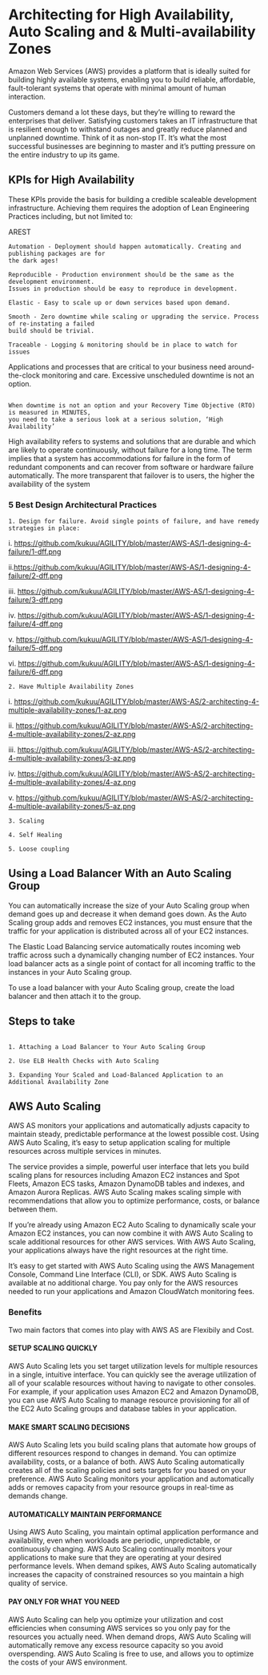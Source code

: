 

# Architecting for High Availability, Auto Scaling and  & Multi-availability Zones

Amazon Web Services (AWS) provides a platform that is ideally suited for building highly available systems, enabling you to build reliable, affordable, fault-tolerant systems that operate with minimal amount of human interaction.


Customers demand a lot these days, but they’re willing to reward the enterprises that deliver. Satisfying customers takes an IT infrastructure that is resilient enough to withstand outages and greatly reduce planned and unplanned downtime. Think of it as non-stop IT. It’s what the most successful businesses are beginning to master and it’s putting pressure on the entire industry to up its game.
 
 ## KPIs for High Availability
 
These KPIs provide the basis for building a credible scaleable development infrastructure. Achieving them requires the adoption of Lean Engineering Practices including, but not limited to:
 
 AREST
 
 ```
Automation - Deployment should happen automatically. Creating and publishing packages are for 
the dark ages!

Reproducible - Production environment should be the same as the development environment. 
Issues in production should be easy to reproduce in development. 

Elastic - Easy to scale up or down services based upon demand.

Smooth - Zero downtime while scaling or upgrading the service. Process of re-instating a failed
build should be trivial.

Traceable - Logging & monitoring should be in place to watch for issues
```

Applications and processes that are critical to your business need around-the-clock monitoring and care. Excessive unscheduled downtime is not an option. 

```

When downtime is not an option and your Recovery Time Objective (RTO) is measured in MINUTES,
you need to take a serious look at a serious solution, ‘High Availability’

```

High availability refers to systems and solutions that are durable and which are likely to operate continuously, without failure for a long time. The term implies that a system has accommodations for failure in the form of redundant components and can recover from software or hardware failure automatically. The more transparent that failover is to users, the higher the availability of the system

### 5 Best Design Architectural Practices 

```
1. Design for failure. Avoid single points of failure, and have remedy strategies in place:
```

i. https://github.com/kukuu/AGILITY/blob/master/AWS-AS/1-designing-4-failure/1-dff.png

ii.https://github.com/kukuu/AGILITY/blob/master/AWS-AS/1-designing-4-failure/2-dff.png

iii. https://github.com/kukuu/AGILITY/blob/master/AWS-AS/1-designing-4-failure/3-dff.png

iv. https://github.com/kukuu/AGILITY/blob/master/AWS-AS/1-designing-4-failure/4-dff.png

v. https://github.com/kukuu/AGILITY/blob/master/AWS-AS/1-designing-4-failure/5-dff.png

vi. https://github.com/kukuu/AGILITY/blob/master/AWS-AS/1-designing-4-failure/6-dff.png

```
2. Have Multiple Availability Zones
```
i. https://github.com/kukuu/AGILITY/blob/master/AWS-AS/2-architecting-4-multiple-availability-zones/1-az.png 

ii. https://github.com/kukuu/AGILITY/blob/master/AWS-AS/2-architecting-4-multiple-availability-zones/2-az.png

iii. https://github.com/kukuu/AGILITY/blob/master/AWS-AS/2-architecting-4-multiple-availability-zones/3-az.png

iv. https://github.com/kukuu/AGILITY/blob/master/AWS-AS/2-architecting-4-multiple-availability-zones/4-az.png

 v. https://github.com/kukuu/AGILITY/blob/master/AWS-AS/2-architecting-4-multiple-availability-zones/5-az.png

```
3. Scaling

```
```
4. Self Healing 

```

```
5. Loose coupling

```



## Using a Load Balancer With an Auto Scaling Group

You can automatically increase the size of your Auto Scaling group when demand goes up and decrease it when demand goes down. As the Auto Scaling group adds and removes EC2 instances, you must ensure that the traffic for your application is distributed across all of your EC2 instances. 

The Elastic Load Balancing service automatically routes incoming web traffic across such a dynamically changing number of EC2 instances. Your load balancer acts as a single point of contact for all incoming traffic to the instances in your Auto Scaling group. 

To use a load balancer with your Auto Scaling group, create the load balancer and then attach it to the group.

## Steps to take

```

1. Attaching a Load Balancer to Your Auto Scaling Group

2. Use ELB Health Checks with Auto Scaling

3. Expanding Your Scaled and Load-Balanced Application to an Additional Availability Zone

```

## AWS Auto Scaling 

AWS AS monitors your applications and automatically adjusts capacity to maintain steady, predictable performance at the lowest possible cost. Using AWS Auto Scaling, it’s easy to setup application scaling for multiple resources across multiple services in minutes.

The service provides a simple, powerful user interface that lets you build scaling plans for resources including Amazon EC2 instances and Spot Fleets, Amazon ECS tasks, Amazon DynamoDB tables and indexes, and Amazon Aurora Replicas. AWS Auto Scaling makes scaling simple with recommendations that allow you to optimize performance, costs, or balance between them. 

If you’re already using Amazon EC2 Auto Scaling to dynamically scale your Amazon EC2 instances, you can now combine it with AWS Auto Scaling to scale additional resources for other AWS services. With AWS Auto Scaling, your applications always have the right resources at the right time.

It’s easy to get started with AWS Auto Scaling using the AWS Management Console, Command Line Interface (CLI), or SDK. AWS Auto Scaling is available at no additional charge. You pay only for the AWS resources needed to run your applications and Amazon CloudWatch monitoring fees.

### Benefits

Two main factors that comes into play with AWS AS are Flexibily and Cost.

#### SETUP SCALING QUICKLY

AWS Auto Scaling lets you set target utilization levels for multiple resources in a single, intuitive interface. You can quickly see the average utilization of all of your scalable resources without having to navigate to other consoles. For example, if your application uses Amazon EC2 and Amazon DynamoDB, you can use AWS Auto Scaling to manage resource provisioning for all of the EC2 Auto Scaling groups and database tables in your application.


#### MAKE SMART SCALING DECISIONS

AWS Auto Scaling lets you build scaling plans that automate how groups of different resources respond to changes in demand. You can optimize availability, costs, or a balance of both. AWS Auto Scaling automatically creates all of the scaling policies and sets targets for you based on your preference. AWS Auto Scaling monitors your application and automatically adds or removes capacity from your resource groups in real-time as demands change.


#### AUTOMATICALLY MAINTAIN PERFORMANCE

Using AWS Auto Scaling, you maintain optimal application performance and availability, even when workloads are periodic, unpredictable, or continuously changing. AWS Auto Scaling continually monitors your applications to make sure that they are operating at your desired performance levels. When demand spikes, AWS Auto Scaling automatically increases the capacity of constrained resources so you maintain a high quality of service.



#### PAY ONLY FOR WHAT YOU NEED

AWS Auto Scaling can help you optimize your utilization and cost efficiencies when consuming AWS services so you only pay for the resources you actually need. When demand drops, AWS Auto Scaling will automatically remove any excess resource capacity so you avoid overspending. AWS Auto Scaling is free to use, and allows you to optimize the costs of your AWS environment.
